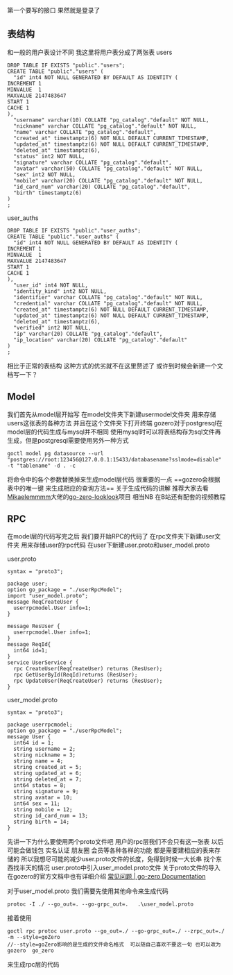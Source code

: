 第一个要写的接口  果然就是登录了
## 表结构
和一般的用户表设计不同  我这里将用户表分成了两张表
users   
```
DROP TABLE IF EXISTS "public"."users";
CREATE TABLE "public"."users" (
  "id" int4 NOT NULL GENERATED BY DEFAULT AS IDENTITY (
INCREMENT 1
MINVALUE  1
MAXVALUE 2147483647
START 1
CACHE 1
),
  "username" varchar(10) COLLATE "pg_catalog"."default" NOT NULL,
  "nickname" varchar COLLATE "pg_catalog"."default" NOT NULL,
  "name" varchar COLLATE "pg_catalog"."default",
  "created_at" timestamptz(6) NOT NULL DEFAULT CURRENT_TIMESTAMP,
  "updated_at" timestamptz(6) NOT NULL DEFAULT CURRENT_TIMESTAMP,
  "deleted_at" timestamptz(6),
  "status" int2 NOT NULL,
  "signature" varchar COLLATE "pg_catalog"."default",
  "avatar" varchar(50) COLLATE "pg_catalog"."default" NOT NULL,
  "sex" int2 NOT NULL,
  "mobile" varchar(20) COLLATE "pg_catalog"."default" NOT NULL,
  "id_card_num" varchar(20) COLLATE "pg_catalog"."default",
  "birth" timestamptz(6)
)
;
```

user_auths
```
DROP TABLE IF EXISTS "public"."user_auths";
CREATE TABLE "public"."user_auths" (
  "id" int4 NOT NULL GENERATED BY DEFAULT AS IDENTITY (
INCREMENT 1
MINVALUE  1
MAXVALUE 2147483647
START 1
CACHE 1
),
  "user_id" int4 NOT NULL,
  "identity_kind" int2 NOT NULL,
  "identifier" varchar COLLATE "pg_catalog"."default" NOT NULL,
  "credential" varchar COLLATE "pg_catalog"."default" NOT NULL,
  "created_at" timestamptz(6) NOT NULL DEFAULT CURRENT_TIMESTAMP,
  "updated_at" timestamptz(6) NOT NULL DEFAULT CURRENT_TIMESTAMP,
  "deleted_at" timestamptz(6),
  "verified" int2 NOT NULL,
  "ip" varchar(20) COLLATE "pg_catalog"."default",
  "ip_location" varchar(20) COLLATE "pg_catalog"."default"
)
;
```

相比于正常的表结构 这种方式的优劣就不在这里赘述了  或许到时候会新建一个文档写一下？

## Model
我们首先从model层开始写
在model文件夹下新建usermodel文件夹  用来存储users这张表的各种方法
并且在这个文件夹下打开终端
gozero对于postgresql在model层的代码生成与mysql并不相同
使用mysql时可以将表结构存为sql文件再生成，但是postgresql需要使用另外一种方式
```
goctl model pg datasource --url "postgres://root:123456@127.0.0.1:15433/databasename?sslmode=disable" -t "tablename" -d . -c
```
将命令中的各个参数替换掉来生成model层代码
很重要的一点   ==gozero会根据表中的唯一键 来生成相应的查询方法==
关于生成代码的讲解 推荐大家去看[Mikaelemmmm](https://github.com/Mikaelemmmm/go-zero-looklook/commits?author=Mikaelemmmm)大佬的[go-zero-looklook](https://github.com/Mikaelemmmm/go-zero-looklook)项目  相当NB  在B站还有配套的视频教程

## RPC
在model层的代码写完之后  我们要开始RPC的代码了
在rpc文件夹下新建user文件夹 用来存储user的rpc代码
在user下新建user.proto和user_model.proto

user.proto
```
syntax = "proto3";  
  
package user;  
option go_package = "./userRpcModel";  
import "user_model.proto";  
message ReqCreateUser {  
  userrpcmodel.User info=1;  
}  
  
message ResUser {  
  userrpcmodel.User info=1;  
}  
message ReqId{  
  int64 id=1;  
}  
service UserService {  
  rpc CreateUser(ReqCreateUser) returns (ResUser);  
  rpc GetUserById(ReqId)returns (ResUser);  
  rpc UpdateUser(ReqCreateUser) returns (ResUser);  
}
```

user_model.proto
```
syntax = "proto3";  
  
package userrpcmodel;  
option go_package = "./userRpcModel";  
message User {  
  int64 id = 1;  
  string username = 2;  
  string nickname = 3;  
  string name = 4;  
  string created_at = 5;  
  string updated_at = 6;  
  string deleted_at = 7;  
  int64 status = 8;  
  string signature = 9;  
  string avatar = 10;  
  int64 sex = 11;  
  string mobile = 12;  
  string id_card_num = 13;  
  string birth = 14;  
}
```
先讲一下为什么要使用两个proto文件吧
用户的rpc层我们不会只有这一张表   以后可能会做钱包  实名认证   朋友圈  会员等各种各样的功能 都是需要建相应的表来存储的      所以我想尽可能的减少user.proto文件的长度，免得到时候一大长串  找个东西找半天的情况
user.proto中引入user_model.proto文件  关于proto文件的导入 在gozero的官方文档中也有详细介绍
[常见问题 | go-zero Documentation](https://go-zero.dev/docs/tutorials/proto/faq)


对于user_model.proto  我们需要先使用其他命令来生成代码
```
protoc -I ./ --go_out=. --go-grpc_out=.   .\user_model.proto 
```

接着使用
```
goctl rpc protoc user.proto --go_out=./ --go-grpc_out=./ --zrpc_out=./   -m --style=goZero
//--style=goZero影响的是生成的文件命名格式  可以随自己喜欢不要这一句 也可以改为gozero  go_zero
```

来生成rpc层的代码

